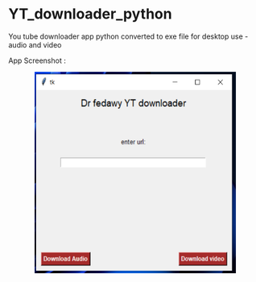 # YT_downloader_python
You tube downloader app python converted to exe file for desktop use - audio and video

App Screenshot :
<p align="center">
  <img src="https://github.com/mfedawy/YT_downloader_python/blob/main/Capture.PNG" width="400" height="400"/>

</p>

